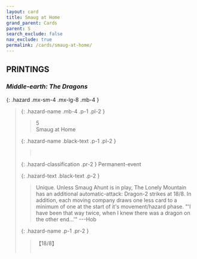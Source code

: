 ```yaml
---
layout: card
title: Smaug at Home
grand_parent: Cards
parent: S
search_exclude: false
nav_exclude: true
permalink: /cards/smaug-at-home/
---
```


## PRINTINGS


### _Middle-earth: The Dragons_

{: .hazard .mx-sm-4 .mx-lg-8 .mb-4 }
> {: .hazard-name .mb-4 .p-1 .pl-2 }
> > <div class="hazard-mp">5</div>
> > <div class="card-name">Smaug at Home</div>
>
> {: .hazard-name .black-text .p-1 .pl-2 }
> > &nbsp;
>
> {: .hazard-classification .pr-2 }
> Permanent-event
>
> {: .hazard-text .black-text .p-2 }
> > Unique. Unless Smaug Ahunt is in play, The Lonely Mountain has an additional automatic-attack: Dragon-2 strikes at 18/8. In addition, each moving company draws one less card to a minimum of one at the start of it's movement/hazard phase.  "'I have been that way twice, when I knew there was a dragon on the other end...'" ---Hob 
>
> {: .hazard-name .p-1 .pr-2 }
> > <div class="card-shield">【18/8】</div>
> > <div class="card-corruption">&nbsp;</div>
